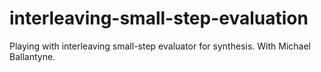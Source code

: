 # interleaving-small-step-evaluation
Playing with interleaving small-step evaluator for synthesis.  With Michael Ballantyne.
